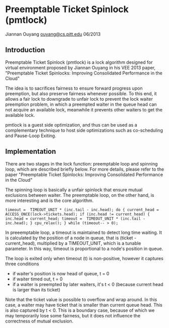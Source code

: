 # Preemptable Ticket Spinlock (pmtlock)
Jiannan Ouyang
ouyang@cs.pitt.edu
06/2013

## Introduction
Preemptable Ticket Spinlock (pmtlock) is a lock algorithm designed for virtual
environment proposed by Jiannan Ouyang in his VEE 2013 paper, 
"Preemptable Ticket Spinlocks: Improving Consolidated Performance in the Cloud"

The idea is to sacrifices fairness to ensure forward progress upon preemption, 
but also preserve fairness whenever possible. To this end, it allows a fair lock 
to downgrade to unfair lock to prevent the lock waiter preemption problem, in which 
a preempted waiter in the queue head can not acquire an available lock, meanwhile it 
prevents other waiters to get the available lock.

pmtlock is a guest side optimization, and thus can be used as a complementary 
technique to host side optimizations such as co-scheduling and Pause-Loop Exiting.

## Implementation
There are two stages in the lock function: preemptable loop and spinning loop, which are described briefly below. For more details, please refer to the paper 
"Preemptable Ticket Spinlocks: Improving Consolidated Performance in the Cloud"

The spinning loop is basically a unfair spinlock that ensure mutual exclusions between waiter. The preemptable loop, on the other hand, is more interesting and is the core algorithm.

`
timeout =  TIMEOUT_UNIT * (inc.tail - inc.head);
do {
	current_head = ACCESS_ONCE(lock->tickets.head);
	if (inc.head != current_head) {
		inc.head = current_head;
		timeout =  TIMEOUT_UNIT * (inc.tail - inc.head);
	}
	cpu_relax();
} while (timeout-- > 0);
`

In preeemptable loop, a timeout is maintained to detect long time waiting.
It is calculated by the position of a node in queue, that is (ticket - current_head),
multiplied by a TIMEOUT_UNIT, which is a tunable parameter. In this way, timeout
is proportional to a node's position in queue.

The loop is exited only when timeout (t) is non-positive, however it captures three conditions
* if waiter's position is now head of queue, t = 0
* if waiter timed out, t = 0
* if a waiter is preempted by later waiters, it's t < 0 (because current head is larger than its ticket)

Note that the ticket value is possible to overflow and wrap around. In this case, a waiter may have ticket 
that is smaller than current queue head. This is also captured by t < 0. This is a boundary case, because of
which we may temporarily lose some fairness, but it does not influence the correctness of mutual exclusion.

